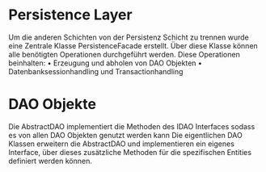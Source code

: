 Persistence Layer
============

Um die anderen Schichten von der Persistenz Schicht zu trennen wurde eine Zentrale Klasse PersistenceFacade erstellt. Über diese Klasse können alle benötigten Operationen durchgeführt werden.
Diese Operationen beinhalten:
• Erzeugung und abholen von DAO Objekten
• Datenbanksessionhandling und Transactionhandling

DAO Objekte 
==========

Die AbstractDAO implementiert die Methoden des IDAO Interfaces sodass es von allen DAO Objekten genutzt werden kann
Die eigentlichen DAO Klassen erweitern die AbstractDAO und implementieren ein eigenes Interface, über dieses zusätzliche Methoden für die spezifischen Entities definiert werden können.
